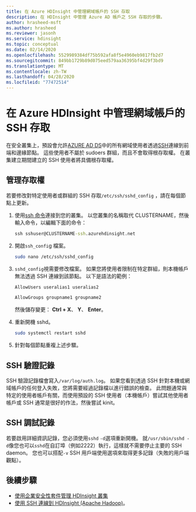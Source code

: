 ```yaml
---
title: 在 Azure HDInsight 中管理網域帳戶的 SSH 存取
description: 在 HDInsight 中管理 Azure AD 帳戶之 SSH 存取的步驟。
author: hrasheed-msft
ms.author: hrasheed
ms.reviewer: jasonh
ms.service: hdinsight
ms.topic: conceptual
ms.date: 02/14/2020
ms.openlocfilehash: 5529989384df75b592afa8f5e4960eb9817fb2d7
ms.sourcegitcommit: 849bb1729b89d075eed579aa36395bf4d29f3bd9
ms.translationtype: MT
ms.contentlocale: zh-TW
ms.lasthandoff: 04/28/2020
ms.locfileid: "77472514"
---
```

# <a name="manage-ssh-access-for-domain-accounts-in-azure-hdinsight"></a>在 Azure HDInsight 中管理網域帳戶的 SSH 存取

在安全叢集上，預設會允許[AZURE AD DS](../../active-directory-domain-services/overview.md)中的所有網域使用者透過[SSH](../hdinsight-hadoop-linux-use-ssh-unix.md)連線到前端和邊緣節點。 這些使用者不屬於 sudoers 群組，而且不會取得根存取權。 在叢集建立期間建立的 SSH 使用者將具備根存取權。

## <a name="manage-access"></a>管理存取權

若要修改對特定使用者或群組的 SSH 存取`/etc/ssh/sshd_config` ，請在每個節點上更新。

1. 使用[ssh 命令](../hdinsight-hadoop-linux-use-ssh-unix.md)連接到您的叢集。 以您叢集的名稱取代 CLUSTERNAME，然後輸入命令，以編輯下面的命令：

    ```cmd
    ssh sshuser@CLUSTERNAME-ssh.azurehdinsight.net
    ```

1. 開啟`ssh_confi`g 檔案。

    ```bash
    sudo nano /etc/ssh/sshd_config
    ```

1. `sshd_config`視需要修改檔案。 如果您將使用者限制在特定群組，則本機帳戶無法透過 SSH 連線到該節點。 以下是語法的範例：

    ```bash
    AllowUsers useralias1 useralias2

    AllowGroups groupname1 groupname2
    ```

    然後儲存變更： **Ctrl + X**、 **Y**、 **Enter**。

1. 重新開機 sshd。

    ```bash
    sudo systemctl restart sshd
    ```

1. 針對每個節點重複上述步驟。

## <a name="ssh-authentication-log"></a>SSH 驗證記錄

SSH 驗證記錄檔會寫入`/var/log/auth.log`。 如果您看到透過 SSH 針對本機或網域帳戶的任何登入失敗，您將需要經過記錄檔以進行錯誤的檢查。 此問題通常與特定的使用者帳戶有關，而使用預設的 SSH 使用者（本機帳戶）嘗試其他使用者帳戶或 SSH 通常是很好的作法，然後嘗試 kinit。

## <a name="ssh-debug-log"></a>SSH 調試記錄

若要啟用詳細資訊記錄，您必須使用`sshd` `-d`選項重新開機。 就`/usr/sbin/sshd -d`像您也可以`sshd`在自訂埠（例如2222）執行，這樣就不需要停止主要的 SSH daemon。 您也可以搭配`-v` SSH 用戶端使用選項來取得更多記錄（失敗的用戶端觀點）。

## <a name="next-steps"></a>後續步驟

* [使用企業安全性套件管理 HDInsight 叢集](./apache-domain-joined-manage.md)
* [使用 SSH 連線到 HDInsight (Apache Hadoop)](../hdinsight-hadoop-linux-use-ssh-unix.md)。
